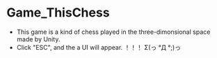 # Game_ThisChess
- This game is a kind of chess played in the three-dimonsional space made by Unity. 
- Click "ESC", and the a UI will appear. ！！！ Σ(っ °Д °;)っ
